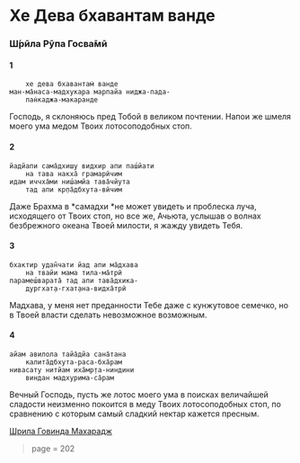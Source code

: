 # Хе Дева бхавантам ванде

### Ш́рӣла Рӯпа Госва̄мӣ

#### 1

        хе дева бхавантам̇ ванде
    ман-ма̄наса-мадхукара марпайа ниджа-пада-
        пан̇каджа-макаранде

Господь, я склоняюсь пред Тобой в великом почтении. Напои же шмеля моего ума медом Твоих лотосоподобных стоп.

#### 2

    йадйапи сама̄дхиш̣у видхир апи паш́йати
        на тава накха̄ грамарӣчим
    идам иччха̄ми ниш́амйа тава̄чйута
        тад апи кр̣па̄дбхута-вӣчим

Даже Брахма в *самадхи *не может увидеть и проблеска луча, исходящего от Твоих стоп, но все же, Ачьюта, услышав о волнах безбрежного океана Твоей милости, я жажду увидеть Тебя.

#### 3

    бхактир удан̃чати йад апи ма̄дхава
        на твайи мама тила-ма̄трӣ
    парамеш́варата̄ тад апи тава̄дхика-
        дургхат̣а-гхат̣ана-видха̄трӣ

Мадхава, у меня нет преданности Тебе даже с кунжутовое семечко, но в Твоей власти сделать невозможное возможным.

#### 4

    айам авилола тайа̄дйа сана̄тана
        калита̄дбхута-раса-бха̄рам
    нивасату нитйам иха̄мр̣та-ниндини
        виндан мадхурима-са̄рам

Вечный Господь, пусть же лотос моего ума в поисках величайшей сладости неизменно покоится в меду Твоих лотосоподобных стоп, по сравнению с которым самый сладкий нектар кажется пресным.

[Шрила Говинда Махарадж](https://soundcloud.com/bharatimaharaj/govinda-maharaj-he-deva)


> page = 202